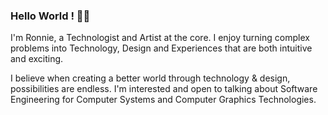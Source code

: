 ### Hello World ! 👋🏽
I'm Ronnie, a Technologist and Artist at the core. I enjoy turning complex problems into Technology, Design and Experiences that are both intuitive and exciting. 

I believe when creating a better world through technology & design, possibilities are endless. I'm interested and open to talking about Software Engineering for Computer Systems and Computer Graphics Technologies.
